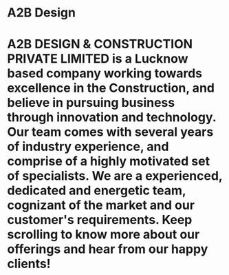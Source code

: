 # A2B Design
# A2B DESIGN & CONSTRUCTION PRIVATE LIMITED is a Lucknow based company working towards excellence in the Construction, and believe in pursuing business through innovation and technology. Our team comes with several years of industry experience, and comprise of a highly motivated set of specialists. We are a experienced, dedicated and energetic team, cognizant of the market and our customer's requirements. Keep scrolling to know more about our offerings and hear from our happy clients!
